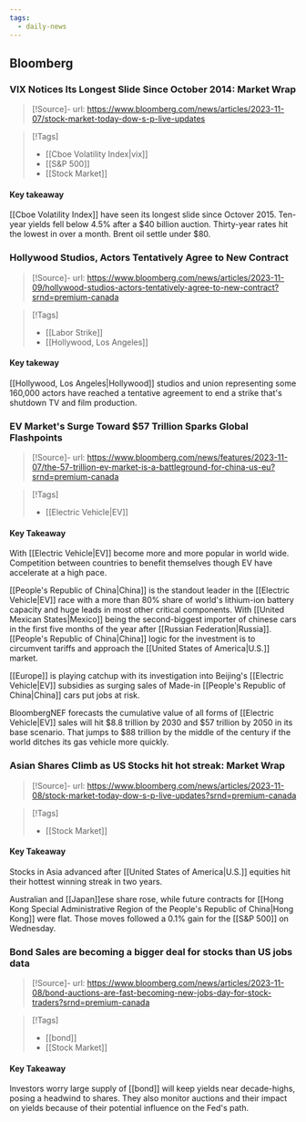 ```yaml
---
tags:
  - daily-news
---
```

## Bloomberg

### VIX Notices Its Longest Slide Since October 2014: Market Wrap

>[!Source]-
>url: https://www.bloomberg.com/news/articles/2023-11-07/stock-market-today-dow-s-p-live-updates

>[!Tags]
>- [[Cboe Volatility Index|vix]]
>- [[S&P 500]]
>- [[Stock Market]]

#### Key takeaway
[[Cboe Volatility Index]] have seen its longest slide since Octover 2015. Ten-year yields fell below 4.5% after a $40 billion auction. Thirty-year rates hit the lowest in over a month. Brent oil settle under $80.



### Hollywood Studios, Actors Tentatively Agree to New Contract

>[!Source]-
>url: https://www.bloomberg.com/news/articles/2023-11-09/hollywood-studios-actors-tentatively-agree-to-new-contract?srnd=premium-canada

>[!Tags]
>- [[Labor Strike]]
>- [[Hollywood, Los Angeles]]

#### Key takeway
[[Hollywood, Los Angeles|Hollywood]] studios and union representing some 160,000 actors have reached a tentative agreement to end a strike that's shutdown TV and film production.


### EV Market's Surge Toward $57 Trillion Sparks Global Flashpoints

>[!Source]-
>url: https://www.bloomberg.com/news/features/2023-11-07/the-57-trillion-ev-market-is-a-battleground-for-china-us-eu?srnd=premium-canada

>[!Tags]
>- [[Electric Vehicle|EV]]

#### Key Takeaway
With [[Electric Vehicle|EV]] become more and more popular in world wide. Competition between countries to benefit themselves though EV have accelerate at a high pace.

[[People's Republic of China|China]] is the standout leader in the [[Electric Vehicle|EV]] race with a more than 80% share of world's lithium-ion battery capacity and huge leads in most other critical components. With [[United Mexican States|Mexico]] being the second-biggest importer of chinese cars in the first five months of the year after [[Russian Federation|Russia]]. [[People's Republic of China|China]] logic for the investment is to circumvent tariffs and approach the [[United States of America|U.S.]] market.

[[Europe]] is playing catchup with its investigation into Beijing's [[Electric Vehicle|EV]] subsidies as surging sales of Made-in [[People's Republic of China|China]] cars put jobs at risk.

BloombergNEF forecasts the cumulative value of all forms of [[Electric Vehicle|EV]] sales will hit $8.8 trillion by 2030 and $57 trillion by 2050 in its base scenario. That jumps to $88 trillion by the middle of the century if the world ditches its gas vehicle more quickly.



### Asian Shares Climb as US Stocks hit hot streak: Market Wrap

>[!Source]-
>url: https://www.bloomberg.com/news/articles/2023-11-08/stock-market-today-dow-s-p-live-updates?srnd=premium-canada

>[!Tags]
>- [[Stock Market]]

#### Key Takeaway
Stocks in Asia advanced after [[United States of America|U.S.]] equities hit their hottest winning streak in two years. 

Australian and [[Japan]]ese share rose, while future contracts for [[Hong Kong Special Administrative Region of the People's Republic of China|Hong Kong]] were flat. Those moves followed a 0.1% gain for the [[S&P 500]] on Wednesday.

### Bond Sales are becoming a bigger deal for stocks than US jobs data

>[!Source]-
>url: https://www.bloomberg.com/news/articles/2023-11-08/bond-auctions-are-fast-becoming-new-jobs-day-for-stock-traders?srnd=premium-canada

>[!Tags]
>- [[bond]]
>- [[Stock Market]]

#### Key Takeaway
Investors worry large supply of [[bond]] will keep yields near decade-highs, posing a headwind to shares. They also monitor auctions and their impact on yields because of their potential influence on the Fed's path. 